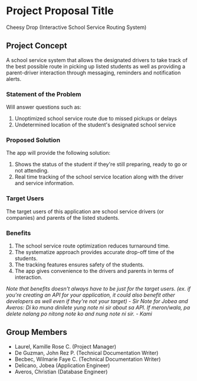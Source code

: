 # Project Proposal Title
Cheesy Drop (Interactive School Service Routing System)

## Project Concept
A school service system that allows the designated drivers to take track of the best possible route in picking up listed students as well as providing a parent-driver interaction through messaging, reminders and notification alerts.

### Statement of the Problem
Will answer questions such as:
1. Unoptimized school service route due to missed pickups or delays 
2. Undetermined location of the student's designated school service

### Proposed Solution
The app will provide the following solution:
1. Shows the status of the student if they're still preparing, ready to go or not attending.
2. Real time tracking of the school service location along with the driver and service information.

### Target Users
The target users of this application are school service drivers (or companies) and parents of the listed students.

### Benefits
  1. The school service route optimization reduces turnaround time.
  2. The systematize approach provides accurate drop-off time of the students.
  3. The tracking features ensures safety of the students. 
  4. The app gives convenience to the drivers and parents in terms of interaction.

*Note that benefits doesn't always have to be just for the target users. (ex. if you're creating an API for your application, it could also benefit other developers as well even if they're not your target) - Sir*
*Note for Jobea and Averos: Di ko muna dinilete yung note ni sir about sa API. If meron/wala, pa delete nalang po nitong note ko and nung note ni sir. - Kami*

## Group Members
- Laurel, Kamille Rose C. (Project Manager)
- De Guzman, John Rez P. (Technical Documentation Writer)
- Becbec, Wilmarie Faye C. (Technical Documentation Writer)
- Delicano, Jobea (Application Engineer)
- Averos, Christian (Database Engineer)
